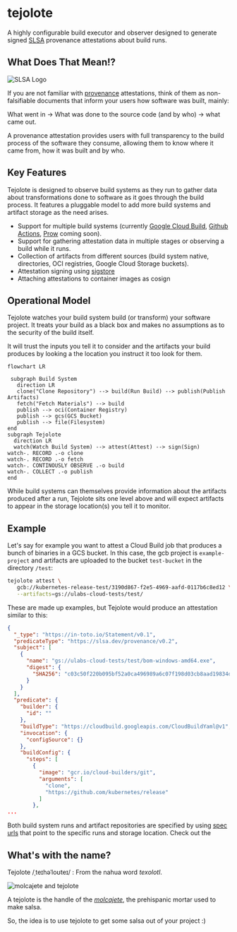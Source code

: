 # tejolote

A highly configurable build executor and observer designed to generate 
signed [SLSA](https://slsa.dev/) provenance attestations about build runs.

## What Does That Mean!?

![SLSA Logo](docs/slsa-logo.png)

If you are not familiar with
[provenance](https://www.tiktok.com/@chainguard_dev/video/7133203786927050027) attestations, think of them as non-falsifiable documents that inform your
users how software was built, mainly:

What went in → What was done to the source code (and by who) → what came out.

A provenance attestation provides users with full transparency to the
build process of the software they consume, allowing them to know where
it came from, how it was built and by who.

## Key Features

Tejolote is designed to observe build systems as they run to gather data
about transformations done to software as it goes through the build process.
It features a pluggable model to add more build systems and artifact
storage as the need arises.

* Support for multiple build systems (currently 
[Google Cloud Build](https://cloud.google.com/build), 
[Github Actions](https://github.com/features/actions), 
[Prow](https://github.com/kubernetes/test-infra/tree/master/prow) 
coming soon).
* Support for gathering attestation data in multiple stages or observing a build
while it runs.
* Collection of artifacts from different sources (build system native, 
directories, OCI registries, Google Cloud Storage buckets).
* Attestation signing using [sigstore](https://sigstore.dev)
* Attaching attestations to container images as cosign

## Operational Model

Tejolote watches your build system build (or transform) your software
project. It treats your build as a black box and makes no assumptions as
to the security of the build itself.

It will trust the inputs you tell it to consider and the artifacts your
build produces by looking a the location you instruct it too look for them. 

```mermaid
flowchart LR

 subgraph Build System
   direction LR
   clone("Clone Repository") --> build(Run Build) --> publish(Publish Artifacts)
   fetch("Fetch Materials") --> build
   publish --> oci(Container Registry)
   publish --> gcs(GCS Bucket)
   publish --> file(Filesystem)
end
subgraph Tejolote
  direction LR
  watch(Watch Build System) --> attest(Attest) --> sign(Sign)
watch-. RECORD .-o clone
watch-. RECORD .-o fetch
watch-. CONTINOUSLY OBSERVE .-o build
watch-. COLLECT .-o publish
end

```

While build systems can themselves provide information about the
artifacts produced after a run, Tejolote sits one level above and
will expect artifacts to appear in the storage location(s) you
tell it to monitor.

## Example

Let's say for example you want to attest a Cloud Build job that produces
a bunch of binaries in a GCS bucket. In this case, the gcb project is
`example-project` and artifacts are uploaded to the bucket `test-bucket`
in the directory `/test`:

```bash
tejolote attest \
   gcb://kubernetes-release-test/3190d867-f2e5-4969-aafd-0117b6c8ed12 \
   --artifacts=gs://ulabs-cloud-tests/test/
```

These are made up examples, but Tejolote would produce an attestation
similar to this:

```json
{
  "_type": "https://in-toto.io/Statement/v0.1",
  "predicateType": "https://slsa.dev/provenance/v0.2",
  "subject": [
    {
      "name": "gs://ulabs-cloud-tests/test/bom-windows-amd64.exe",
      "digest": {
        "SHA256": "c03c50f220b095bf52a0ca496989a6c07f198d03cb8aad19834df143625ee821"
      }
    }
  ],
  "predicate": {
    "builder": {
      "id": ""
    },
    "buildType": "https://cloudbuild.googleapis.com/CloudBuildYaml@v1",
    "invocation": {
      "configSource": {}
    },
    "buildConfig": {
      "steps": [
        {
          "image": "gcr.io/cloud-builders/git",
          "arguments": [
            "clone",
            "https://github.com/kubernetes/release"
          ]
        },
...
```

Both build system runs and artifact repositories are specified by using
[spec urls](docs/spec-urls.md) that point to the specific runs and storage
location. Check out the 

## What's with the name?

Tejolote /ˌteɪhəˈloʊteɪ/ : From the nahua word _texolotl_. 

![molcajete and tejolote](docs/molcajete.jpg)

A tejolote is the handle of the [_molcajete_](https://en.wikipedia.org/wiki/Molcajete), the prehispanic mortar used to make 
salsa.

So, the idea is to use tejolote to get some salsa out of your project :)
